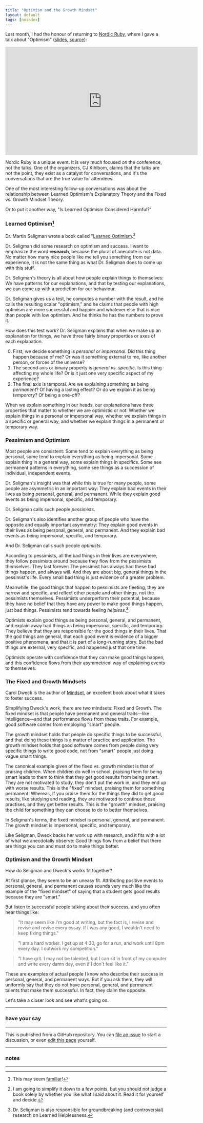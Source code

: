 ```yaml
---
title: "Optimism and the Growth Mindset"
layout: default
tags: [noindex]
---
```


Last month, I had the honour of returning to [Nordic Ruby](http://www.nordicruby.org), where I gave a talk about "Optimism" ([slides](https://speakerdeck.com/raganwald/optimism), [source](https://github.com/raganwald/presentations/blob/master/optimism.md)):

<iframe width="600" height="337" src="https://www.youtube.com/embed/8xjntzo-mYc" frameborder="0" allowfullscreen></iframe>

Nordic Ruby is a unique event. It is very much focused on the conference, not the talks. One of the organizers, CJ Kihlbom, claims that the talks are not the point, they exist as a catalyst for conversations, and it's the conversations that are the true value for attendees.

One of the most interesting follow-up conversations was about the relationship between Learned Optimism's Explanatory Theory and the Fixed vs. Growth Mindset Theory.

Or to put it another way, "Is Learned Optimism Considered Harmful?"

### Learned Optimism[^optimism]

[^optimism]: This may seem [familiar](http://braythwayt.com/homoiconic/2009/05/01/optimism.html)!

Dr. Martin Seligman wrote a book called "[Learned Optimism](http://www.amazon.com/gp/product/1400078393?ie=UTF8&amp;tag=raganwald001-20&amp;linkCode=as2&amp;camp=1789&amp;creative=390957&amp;creativeASIN=1400078393 "Amazon.com: Learned Optimism: How to Change Your Mind and Your Life: Martin E. P. Seligman: Books").[^simplify]

[^simplify]: I am going to simplify it down to a few points, but you should not judge a book solely by whether you like what I said about it. Read it for yourself and decide.

Dr. Seligman did some research on optimism and success. I want to emphasize the word **research**, because the plural of anecdote is not data. No matter how many nice people like me tell you something from our experience, it is not the same thing as what Dr. Seligman does to come up with this stuff.

Dr. Seligman's theory is all about how people explain things to themselves: We have patterns for our explanations, and that by testing our explanations, we can come up with a prediction for our behaviour.

Dr. Seligman gives us a test, he computes a number with the result, and he calls the resulting scalar "optimism," and he claims that people with high optimism are more successful and happier and whatever else that is nice than people with low optimism. And he thinks he has the numbers to prove it.

How does this test work? Dr. Seligman explains that when we make up an explanation for things, we have three fairly binary properties or axes of each explanation.

0. First, we decide something is *personal or impersonal*. Did this thing happen because of me? Or was it something external to me, like another person, or forces of the universe?
0. The second axis or binary property is *general vs. specific*. Is this thing affecting my whole life? Or is it just one very specific aspect of my experience?
0. The final axis is temporal. Are we explaining something as being *permanent*? Of having a lasting effect? Or do we explain it as being *temporary*? Of being a one-off?

When we explain something in our heads, our explanations have three properties that matter to whether we are optimistic or not: Whether we explain things in a personal or impersonal way, whether we explain things in a specific or general way, and whether we explain things in a permanent or temporary way.

### Pessimism and Optimism

Most people are consistent: Some tend to explain everything as being personal, some tend to explain everything as being impersonal. Some explain thing in a general way, some explain things in specifics. Some see permanent patterns in everything, some see things as a succession of individual, independent events.

Dr. Seligman's insight was that while this is true for many people, some people are asymmetric in an important way: They explain bad events in their lives as being personal, general, and permanent. While they explain good events as being impersonal, specific, and temporary.

Dr. Seligman calls such people *pessimists*.

Dr. Seligman's also identifies another group of people who have the opposite and equally important asymmetry: They explain good events in their lives as being personal, general, and permanent. And they explain bad events as being impersonal, specific, and temporary.

And Dr. Seligman calls such people *optimists*.

According to pessimists, all the bad things in their lives are everywhere, they follow pessimists around because they flow from the pessimists themselves. They last forever: The pessimist has always had these bad things happen, and always will. And they are about big, general things in the pessimist's life. Every small bad thing is just evidence of a greater problem.

Meanwhile, the good things that happen to pessimists are fleeting, they are narrow and specific, and reflect other people and other things, not the pessimists themselves. Pessimists underperform their potential, because they have no belief that they have any power to make good things happen, just bad things. Pessimists tend towards feeling *helpless*.[^helpless]

[^helpless]: Dr. Seligman is also responsible for groundbreaking (and controversial) research on Learned Helplessness.

Optimists explain good things as being personal, general, and permanent, and explain away bad things as being impersonal, specific, and temporary. They believe that they are responsible for the good things in their lives. That the god things are general, that each good event is evidence of a bigger positive phenomena, and that it is part of a long-running story. But the bad things are external, very specific, and happened just that one time.

Optimists operate with confidence that they can make good things happen, and this confidence flows from their asymmetrical way of explaining events to themselves.

### The Fixed and Growth Mindsets

Carol Dweck is the author of [Mindset](hhttps://www.amazon.com/Mindset-Psychology-Success-Carol-Dweck/dp/1400062756/ref=as_li_ss_tl?ie=UTF8&qid=1158604938&ref_=pd_bbs_1&s=books&sr=8-1&linkCode=ll1&tag=raganwald001-20&linkId=b147c53eb5dcc8970ffdaab6b1433c93), an excellent book about what it takes to foster success.

Simplifying Dweck's work, there are two mindsets: Fixed and Growth. The fixed mindset is that people have permanent and general traits—like intelligence—and that performance flows from these traits. For example, good software comes from employing "smart" people.

The growth mindset holds that people do specific things to be successful, and that doing these things is a matter of practice and application. The growth mindset holds that good software comes from people doing very specific things to write good code, not from "smart" people just doing vague smart things.

The canonical example given of the fixed vs. growth mindset is that of praising children. When children do well in school, praising them for being smart leads to them to think that they get good results from being smart. They are not motivated to study, they don't put the work in, and they end up with worse results. This is the "fixed" mindset, praising them for something permanent. Whereas, if you praise them for the things they did to get good results, like studying and reading, they are motivated to continue those practises, and they get better results. This is the "growth" mindset, praising the child for something they can choose to do to better themselves.

In Seligman's terms, the fixed mindset is personal, general, and permanent. The growth mindset is  impersonal, specific, and temporary.

Like Seligman, Dweck backs her work up with research, and it fits with a lot of what we anecdotally observe: Good things flow from a belief that there are things you can and must do to make things better.

### Optimism and the Growth Mindset

How do Seligman and Dweck's works fit together?

At first glance, they seem to be an uneasy fit. Attributing positive events to personal, general, and permanent causes sounds very much like the example of the "fixed mindset" of saying that a student gets good results because they are "smart."

But listen to successful people talking about their success, and you often hear things like:

> "It may seem like I'm good at writing, but the fact is, I revise and revise and revise every essay. If I was any good, I wouldn't need to keep fixing things."

> "I am a hard worker. I get up at 4:30, go for a run, and work until 8pm every day. I outwork my competition."

> "I have grit. I may not be talented, but I can sit in front of my computer and write every damn day, even if I don't feel like it."

These are examples of actual people I know who describe their success in personal, general, and permanent ways. But if you ask them, they will uniformly say that they do not have personal, general, and permanent talents that make them successful. In fact, they claim the opposite.

Let's take a closer look and see what's going on.

---

### have your say

---

This is published from a GitHub repository. You can [file an issue](https://github.com/raganwald/braythwayt.com/issues) to start a discussion, or even [edit this page](https://github.com/raganwald/braythwayt.com/edit/gh-pages/_posts/2016-07-09-the-optimism-mindeset.md) yourself.

---

### notes

---
